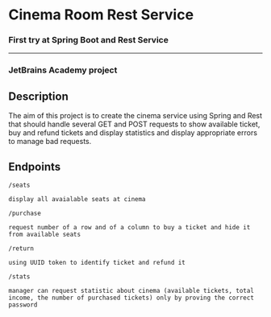 # Cinema Room Rest Service

### First try at Spring Boot and Rest Service
<hr>

### JetBrains Academy project

## Description

The aim of this project is to create the cinema service using Spring and Rest that should handle several GET and POST requests to show available ticket, buy and refund tickets and display statistics and display appropriate errors to manage bad requests.

## Endpoints

<code>/seats</code>

	display all avaialable seats at cinema

<code>/purchase</code>

	request number of a row and of a column to buy a ticket and hide it from available seats

<code>/return</code>

	using UUID token to identify ticket and refund it

<code>/stats</code>

	manager can request statistic about cinema (available tickets, total income, the number of purchased tickets) only by proving the correct password
